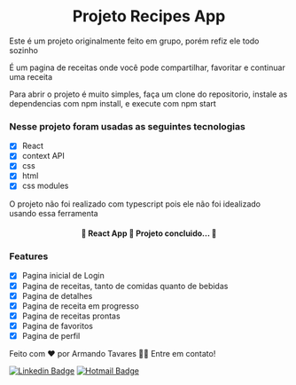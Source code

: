 <!-- Olá, Tryber!
Esse é apenas um arquivo inicial para o README do seu projeto.
É essencial que você preencha esse documento por conta própria, ok?
Não deixe de usar nossas dicas de escrita de README de projetos, e deixe sua criatividade brilhar!
:warning: IMPORTANTE: você precisa deixar nítido:
- quais arquivos/pastas foram desenvolvidos por você; 
- quais arquivos/pastas foram desenvolvidos por outra pessoa estudante;
- quais arquivos/pastas foram desenvolvidos pela Trybe.
-->

<h1 align=center>Projeto Recipes App</h1>
<p>Este é um projeto originalmente feito em grupo, porém refiz ele todo sozinho</p>
<p>É um pagina de receitas onde você pode compartilhar, favoritar e continuar uma receita</p>
<p>Para abrir o projeto é muito simples, faça um clone do repositorio, instale as dependencias com npm install, e execute com npm start</p>

### Nesse projeto foram usadas as seguintes tecnologias

- [x] React
- [x] context API
- [x] css
- [x] html
- [x] css modules

<p>O projeto não foi realizado com typescript pois ele não foi idealizado usando essa ferramenta</p>
<h4 align="center"> 
	🚀 React App 🚀 Projeto concluido... 🚀
</h4>

### Features

- [x] Pagina inicial de Login
- [x] Pagina de receitas, tanto de comidas quanto de bebidas
- [x] Pagina de detalhes
- [x] Pagina de receita em progresso
- [x] Pagina de receitas prontas
- [x] Pagina de favoritos
- [x] Pagina de perfil

Feito com ❤️ por Armando Tavares 👋🏽 Entre em contato!

[![Linkedin Badge](https://img.shields.io/badge/-Armando-Tavares?style=flat-square&logo=Linkedin&logoColor=white&link=https://www.linkedin.com/in/armando-tavares/)](www.linkedin.com/in/armando-tavares/) 
[![Hotmail Badge](https://img.shields.io/badge/-cosilk@hotmail.com-c14438?style=flat-square&logo=Gmail&logoColor=white&link=mailto:cosilk@hotmail.com)](mailto:cosilk@hotmail.com)

